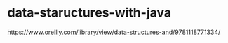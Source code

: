 # data-staructures-with-java
https://www.oreilly.com/library/view/data-structures-and/9781118771334/

